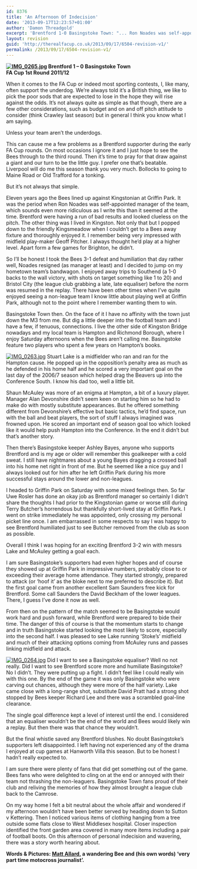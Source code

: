 ```yaml
---
id: 8376
title: 'An Afternoon Of Indecision'
date: '2013-09-17T12:23:57+01:00'
author: 'Damon Threadgold'
excerpt: 'Brentford 1-0 Basingstoke Town: "... Ron Noades was self-appointed manager of the team, which sounds even more ridiculous as I write this than it seemed at the time ..."'
layout: revision
guid: 'http://therealfacup.co.uk/2013/09/17/6504-revision-v1/'
permalink: /2013/09/17/6504-revision-v1/
---
```


**[![IMG_0265.jpg](http://lh4.ggpht.com/-7E_ft1oHqE8/TsBSyCp3wRI/AAAAAAAABRg/LQolHczucvY/h320/IMG_0265.jpg)](http://lh4.ggpht.com/-7E_ft1oHqE8/TsBSyCp3wRI/AAAAAAAABRg/LQolHczucvY/w800/IMG_0265.jpg) Brentford 1 – 0 Basingstoke Town**  
**FA Cup 1st Round 2011/12**

When it comes to the FA Cup or indeed most sporting contests, I, like many, often support the underdog. We’re always told it’s a British thing, we like to pick the poor sods that are expected to lose in the hope they will rise against the odds. It’s not always quite as simple as that though, there are a few other considerations, such as budget and on and off pitch attitude to consider (think Crawley last season) but in general I think you know what I am saying.

Unless your team aren’t the underdogs.

This can cause me a few problems as a Brentford supporter during the early FA Cup rounds. On most occasions I ignore it and I just hope to see the Bees through to the third round. Then it’s time to pray for that draw against a giant and our turn to be the little guy. I prefer one that’s beatable. Liverpool will do me this season thank you very much. Bollocks to going to Maine Road or Old Trafford for a tonking.

But it’s not always that simple.

Eleven years ago the Bees lined up against Kingstonian at Griffin Park. It was the period when Ron Noades was self-appointed manager of the team, which sounds even more ridiculous as I write this than it seemed at the time. Brentford were having a run of bad results and looked clueless on the pitch. The other thing was I lived in Kingston. Not only that but I popped down to the friendly Kingsmeadow when I couldn’t get to a Bees away fixture and thoroughly enjoyed it. I remember being very impressed with midfield play-maker Geoff Pitcher. I always thought he’d play at a higher level. Apart form a few games for Brighton, he didn’t.

So I’ll be honest I took the Bees 3-1 defeat and humiliation that day rather well, Noades resigned (as manager at least) and I decided to jump on my hometown team’s bandwagon. I enjoyed away trips to Southend (a 1-0 backs to the wall victory, with shots on target something like 1 to 20) and Bristol City (the league club grabbing a late, late equaliser) before the norm was resumed in the replay. There have been other times when I’ve quite enjoyed seeing a non-league team I know little about playing well at Griffin Park, although not to the point where I remember wanting them to win.

Basingstoke Town then. On the face of it I have no affinity with the town just down the M3 from me. But dig a little deeper into the football team and I have a few, if tenuous, connections. I live the other side of Kingston Bridge nowadays and my local team is Hampton and Richmond Borough, where I enjoy Saturday afternoons when the Bees aren’t calling me. Basingstoke feature two players who spent a few years on Hampton’s books.

[![IMG_0263.jpg](http://lh3.ggpht.com/-mzGIHkdgVn0/TsBSzJ-mGJI/AAAAAAAABRo/B3g8jyuzzTk/h320/IMG_0263.jpg)](http://lh3.ggpht.com/-mzGIHkdgVn0/TsBSzJ-mGJI/AAAAAAAABRo/B3g8jyuzzTk/w800/IMG_0263.jpg) Stuart Lake is a midfielder who ran and ran for the Hampton cause. He popped up in the opposition’s penalty area as much as he defended in his home half and he scored a very important goal on the last day of the 2006/7 season which helped drag the Beavers up into the Conference South. I know his dad too, well a little bit.

Shaun McAuley was more of an enigma at Hampton, a bit of a luxury player. Manager Alan Devonshire didn’t seem keen on starting him so he had to make do with mostly substitute appearances. But he offered something different from Devonshire’s effective but basic tactics, he’d find space, run with the ball and beat players, the sort of stuff I always imagined was frowned upon. He scored an important end of season goal too which looked like it would help push Hampton into the Conference. In the end it didn’t but that’s another story.

Then there’s Basingstoke keeper Ashley Bayes, anyone who supports Brentford and is my age or older will remember this goalkeeper with a cold sweat. I still have nightmares about a young Bayes dragging a crossed ball into his home net right in front of me. But he seemed like a nice guy and I always looked out for him after he left Griffin Park during his more successful stays around the lower and non-leagues.

I headed to Griffin Park on Saturday with some mixed feelings then. So far Uwe Rosler has done an okay job as Brentford manager so certainly I didn’t share the thoughts I had prior to the Kingstonian game or worse still during Terry Butcher’s horrendous but thankfully short-lived stay at Griffin Park. I went on strike immediately he was appointed, only crossing my personal picket line once. I am embarrassed in some respects to say I was happy to see Brentford humiliated just to see Butcher removed from the club as soon as possible.

Overall I think I was hoping for an exciting Brentford 3-2 win with messrs Lake and McAuley getting a goal each.

I am sure Basingstoke’s supporters had even higher hopes and of course they showed up at Griffin Park in impressive numbers, probably close to or exceeding their average home attendance. They started strongly, prepared to attack (or ‘hoof it’ as the bloke next to me preferred to describe it). But the first goal came from another excellent Sam Saunders free kick for Brentford. Some call Saunders the David Beckham of the lower leagues. There, I guess I’ve done it now as well.

From then on the pattern of the match seemed to be Basingstoke would work hard and push forward, while Brentford were prepared to bide their time. The danger of this of course is that the momentum starts to change and in truth Basingstoke started looking the most likely to score, especially into the second half. I was pleased to see Lake running ‘Stoke’s’ midfield and much of their attacking options coming from McAuley runs and passes linking midfield and attack.

[![IMG_0264.jpg](http://lh6.ggpht.com/-sSvI7lYULAk/TsBSwdYQNSI/AAAAAAAABRY/KQxRaMDtBY0/h320/IMG_0264.jpg)](http://lh6.ggpht.com/-sSvI7lYULAk/TsBSwdYQNSI/AAAAAAAABRY/KQxRaMDtBY0/w800/IMG_0264.jpg) Did I want to see a Basingstoke equaliser? Well no not really. Did I want to see Brentford score more and humiliate Basingstoke? No I didn’t. They were putting up a fight. I didn’t feel like I could really win with this one. By the end of the game it was only Basingstoke who were carving out chances, although they were more of the half variety. Lake came close with a long-range shot, substitute David Pratt had a strong shot stopped by Bees keeper Richard Lee and there was a scrambled goal-line clearance.

The single goal difference kept a level of interest until the end. I considered that an equaliser wouldn’t be the end of the world and Bees would likely win a replay. But then there was that chance they wouldn’t.

But the final whistle saved any Brentford blushes. No doubt Basingstoke’s supporters left disappointed. I left having not experienced any of the drama I enjoyed at cup games at Hanworth Villa this season. But to be honest I hadn’t really expected to.

I am sure there were plenty of fans that did get something out of the game. Bees fans who were delighted to cling on at the end or annoyed with their team not thrashing the non-leaguers. Basingstoke Town fans proud of their club and reliving the memories of how they almost brought a league club back to the Camrose.

On my way home I felt a bit neutral about the whole affair and wondered if my afternoon wouldn’t have been better served by heading down to Sutton v Kettering. Then I noticed various items of clothing hanging from a tree outside some flats close to West Middlesex hospital. Closer inspection identified the front garden area covered in many more items including a pair of football boots. On this afternoon of personal indecision and wavering, there was a story worth hearing about.

**Words &amp; Pictures: [Matt Allard](http://twitter.com/#%21/theMattAllard), a wandering Bee and (his own words) ‘very part time motocross journalist’.**
